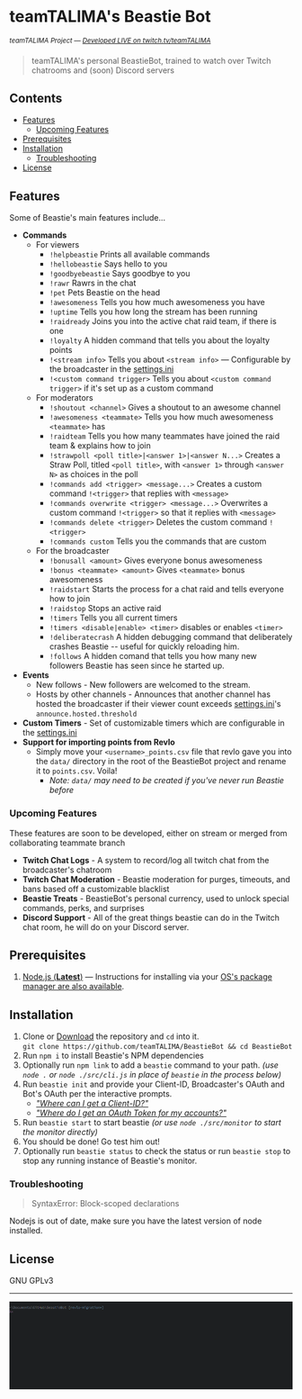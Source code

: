 # teamTALIMA's Beastie Bot
<sup>*teamTALIMA Project &mdash; [Developed LIVE on twitch.tv/teamTALIMA](https://www.twitch.tv/teamtalima)*</sup>

> teamTALIMA's personal BeastieBot, trained to watch over Twitch chatrooms and (soon) Discord servers


 ## Contents

  - [Features](#features)
    - [Upcoming Features](#upcoming-features)
  - [Prerequisites](#prerequisites)
  - [Installation](#installation) 
    - [Troubleshooting](#troubleshooting)
  - [License](#license) 


## Features

Some of Beastie's main features include...

  - **Commands**
    - For viewers
      - `!helpbeastie` Prints all available commands
      - `!hellobeastie` Says hello to you
      - `!goodbyebeastie` Says goodbye to you
      - `!rawr` Rawrs in the chat
      - `!pet` Pets Beastie on the head
      - `!awesomeness` Tells you how much awesomeness you have
      - `!uptime` Tells you how long the stream has been running
      - `!raidready` Joins you into the active chat raid team, if there is one
      - `!loyalty` A hidden command that tells you about the loyalty points
      - `!<stream info>` Tells you about `<stream info>` &mdash; Configurable by the broadcaster in the [settings.ini]
      - `!<custom command trigger>` Tells you about `<custom command trigger>` if it's set up as a custom command
    - For moderators
      - `!shoutout <channel>` Gives a shoutout to an awesome channel
      - `!awesomeness <teammate>` Tells you how much awesomeness `<teammate>` has
      - `!raidteam` Tells you how many teammates have joined the raid team & explains how to join
      - `!strawpoll <poll title>|<answer 1>|<answer N...>` Creates a Straw Poll, titled `<poll title>`, with `<answer 1>` through `<answer N>` as choices in the poll
      - `!commands add <trigger> <message...>` Creates a custom command `!<trigger>` that replies with `<message>`
      - `!commands overwrite <trigger> <message...>` Overwrites a custom command `!<trigger>` so that it replies with `<message>`
      - `!commands delete <trigger>` Deletes the custom command `!<trigger>`
      - `!commands custom` Tells you the commands that are custom
    - For the broadcaster
      - `!bonusall <amount>` Gives everyone bonus awesomeness
      - `!bonus <teammate> <amount>` Gives `<teammate>` bonus awesomeness
      - `!raidstart` Starts the process for a chat raid and tells everyone how to join
      - `!raidstop` Stops an active raid
      - `!timers` Tells you all current timers
      - `!timers <disable|enable> <timer>` disables or enables `<timer>`
      - `!deliberatecrash` A hidden debugging command that deliberately crashes Beastie -- useful for quickly reloading him.
      - `!follows` A hidden comand that tells you how many new followers Beastie has seen since he started up.
  - **Events**
    - New follows - New followers are welcomed to the stream.
    - Hosts by other channels - Announces that another channel has hosted the broadcaster if their viewer count exceeds [settings.ini]'s `announce.hosted.threshold`
  - **Custom Timers** - Set of customizable timers which are configurable in the [settings.ini]
  - **Support for importing points from Revlo**
    - Simply move your `<username>_points.csv` file that revlo gave you into the `data/` directory in the root of the BeastieBot project and rename it to `points.csv`. Voila!
      - *Note: `data/` may need to be created if you've never run Beastie before*

### Upcoming Features

These features are soon to be developed, either on stream or merged from collaborating teammate branch

  - **Twitch Chat Logs** - A system to record/log all twitch chat from the broadcaster's chatroom
  - **Twitch Chat Moderation** - Beastie moderation for purges, timeouts, and bans based off a customizable blacklist
  - **Beastie Treats** - BeastieBot's personal currency, used to unlock special commands, perks, and surprises
  - **Discord Support** - All of the great things beastie can do in the Twitch chat room, he will do on your Discord server.


## Prerequisites

  1. [Node.js (**Latest**)](https://nodejs.org/en/download/current) &mdash; Instructions for installing via your [OS's package manager are also available](https://nodejs.org/en/download/package-manager/).

## Installation

  1. Clone or [Download](https://api.github.com/repos/teamtalima/beastiebot/zipball) the repository and `cd` into it.<br>
    `git clone https://github.com/teamTALIMA/BeastieBot && cd BeastieBot`
  2. Run `npm i` to install Beastie's NPM dependencies
  3. Optionally run `npm link` to add a `beastie` command to your path. *(use `node .` or `node ./src/cli.js` in place of `beastie` in the process below)*
  4. Run `beastie init` and provide your Client-ID, Broadcaster's OAuth and Bot's OAuth per the interactive prompts.
      - [*"Where can I get a Client-ID?"*](https://www.twitch.tv/kraken/oauth2/clients/new)
      - [*"Where do I get an OAuth Token for my accounts?"*](https://twitchapps.com/tmi/)
  5. Run `beastie start` to start beastie *(or use `node ./src/monitor` to start the monitor directly)*
  6. You should be done! Go test him out!
  7. Optionally run `beastie status` to check the status or run `beastie stop` to stop any running instance of Beastie's monitor.

### Troubleshooting

> SyntaxError: Block-scoped declarations 

Nodejs is out of date, make sure you have the latest version of node installed.

## License
GNU GPLv3


-----------------
![](screenshots/monitor_startup.gif)

[settings.ini]: config/settings.ini
